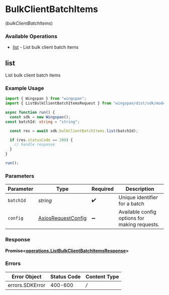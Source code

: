 # BulkClientBatchItems
(*bulkClientBatchItems*)

### Available Operations

* [list](#list) - List bulk client batch items

## list

List bulk client batch items

### Example Usage

```typescript
import { Wingspan } from "wingspan";
import { ListBulkClientBatchItemsRequest } from "wingspan/dist/sdk/models/operations";

async function run() {
  const sdk = new Wingspan();
const batchId: string = "string";

  const res = await sdk.bulkClientBatchItems.list(batchId);

  if (res.statusCode == 200) {
    // handle response
  }
}

run();
```

### Parameters

| Parameter                                                    | Type                                                         | Required                                                     | Description                                                  |
| ------------------------------------------------------------ | ------------------------------------------------------------ | ------------------------------------------------------------ | ------------------------------------------------------------ |
| `batchId`                                                    | *string*                                                     | :heavy_check_mark:                                           | Unique identifier for a batch                                |
| `config`                                                     | [AxiosRequestConfig](https://axios-http.com/docs/req_config) | :heavy_minus_sign:                                           | Available config options for making requests.                |


### Response

**Promise<[operations.ListBulkClientBatchItemsResponse](../../sdk/models/operations/listbulkclientbatchitemsresponse.md)>**
### Errors

| Error Object    | Status Code     | Content Type    |
| --------------- | --------------- | --------------- |
| errors.SDKError | 400-600         | */*             |
